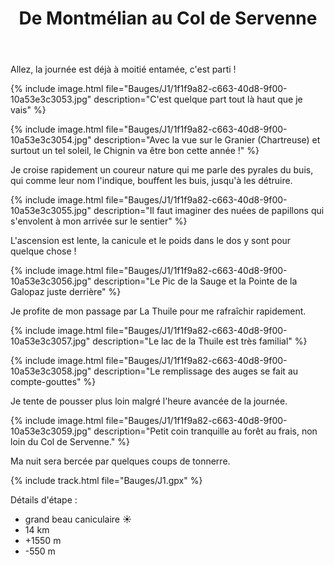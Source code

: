 ﻿---
title: "De Montmélian au Col de Servenne"
permalink: /Bauges/J1/
sidebar:
  nav: "bauges"
enable_tracks: true
---

Allez, la journée est déjà à moitié entamée, c'est parti !

{% include image.html file="Bauges/J1/1f1f9a82-c663-40d8-9f00-10a53e3c3053.jpg" description="C'est quelque part tout là haut que je vais" %}

{% include image.html file="Bauges/J1/1f1f9a82-c663-40d8-9f00-10a53e3c3054.jpg" description="Avec la vue sur le Granier (Chartreuse) et surtout un tel soleil, le Chignin va être bon cette année !" %}

Je croise rapidement un coureur nature qui me parle des pyrales du buis, qui comme leur nom l'indique, bouffent les buis, jusqu'à les détruire.

{% include image.html file="Bauges/J1/1f1f9a82-c663-40d8-9f00-10a53e3c3055.jpg" description="Il faut imaginer des nuées de papillons qui s'envolent à mon arrivée sur le sentier" %}

L'ascension est lente, la canicule et le poids dans le dos y sont pour quelque chose !

{% include image.html file="Bauges/J1/1f1f9a82-c663-40d8-9f00-10a53e3c3056.jpg" description="Le Pic de la Sauge et la Pointe de la Galopaz juste derrière" %}

Je profite de mon passage par La Thuile pour me rafraîchir rapidement.

{% include image.html file="Bauges/J1/1f1f9a82-c663-40d8-9f00-10a53e3c3057.jpg" description="Le lac de la Thuile est très familial" %}

{% include image.html file="Bauges/J1/1f1f9a82-c663-40d8-9f00-10a53e3c3058.jpg" description="Le remplissage des auges se fait au compte-gouttes" %}

Je tente de pousser plus loin malgré l'heure avancée de la journée.

{% include image.html file="Bauges/J1/1f1f9a82-c663-40d8-9f00-10a53e3c3059.jpg" description="Petit coin tranquille au forêt au frais, non loin du Col de Servenne." %}

Ma nuit sera bercée par quelques coups de tonnerre.

{% include track.html file="Bauges/J1.gpx" %}

Détails d'étape :
* grand beau caniculaire :sunny:
* 14 km
* +1550 m
* -550 m
